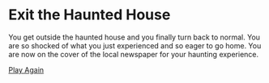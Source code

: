 # Exit the Haunted House  
You get outside the haunted house and you finally turn back to normal. You are so shocked of what you just experienced and so eager to go home.
You are now on the cover of the local newspaper for your haunting experience.  

[Play Again](../README.md)  